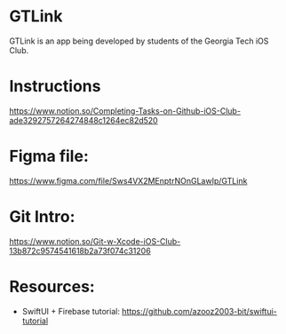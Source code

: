 # GTLink

GTLink is an app being developed by students of the Georgia Tech iOS Club.

# Instructions

https://www.notion.so/Completing-Tasks-on-Github-iOS-Club-ade3292757264274848c1264ec82d520

# Figma file: 

https://www.figma.com/file/Sws4VX2MEnptrNOnGLawIp/GTLink

# Git Intro: 

https://www.notion.so/Git-w-Xcode-iOS-Club-13b872c9574541618b2a73f074c31206


# Resources:

- SwiftUI + Firebase tutorial: https://github.com/azooz2003-bit/swiftui-tutorial
